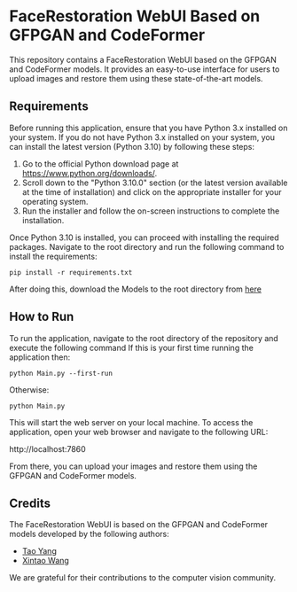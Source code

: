 # FaceRestoration WebUI Based on GFPGAN and CodeFormer

This repository contains a FaceRestoration WebUI based on the GFPGAN and CodeFormer models. It provides an easy-to-use interface for users to upload images and restore them using these state-of-the-art models.

## Requirements

Before running this application, ensure that you have Python 3.x installed on your system. If you do not have Python 3.x installed on your system, you can install the latest version (Python 3.10) by following these steps:

1. Go to the official Python download page at https://www.python.org/downloads/.
2. Scroll down to the "Python 3.10.0" section (or the latest version available at the time of installation) and click on the appropriate installer for your operating system.
3. Run the installer and follow the on-screen instructions to complete the installation.

Once Python 3.10 is installed, you can proceed with installing the required packages.
Navigate to the root directory and run the following command to install the requirements:

```pip install -r requirements.txt```

After doing this, download the Models to the root directory from [here](https://drive.google.com/file/d/1gtgzJBd3whhKjtd4g5-SoS8wwN-YC0ZC/view?usp=share_link)

## How to Run

To run the application, navigate to the root directory of the repository and execute the following command
If this is your first time running the application then:

```python Main.py --first-run```

Otherwise:

```python Main.py```

This will start the web server on your local machine. To access the application, open your web browser and navigate to the following URL:

http://localhost:7860

From there, you can upload your images and restore them using the GFPGAN and CodeFormer models.

## Credits

The FaceRestoration WebUI is based on the GFPGAN and CodeFormer models developed by the following authors:

- [Tao Yang](https://github.com/TencentARC/GFPGAN)
- [Xintao Wang](https://github.com/xinntao/CodeFormer)

We are grateful for their contributions to the computer vision community.
